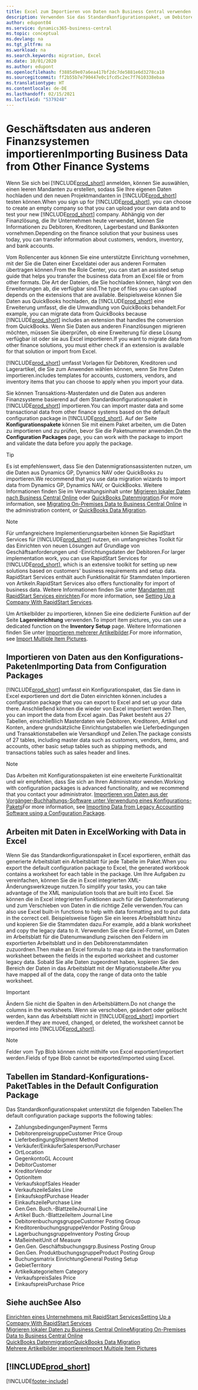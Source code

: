 ```yaml
---
title: Excel zum Importieren von Daten nach Business Central verwenden
description: Verwenden Sie das Standardkonfigurationspaket, um Debitorendaten in Excel hinzuzufügen und Daten nach Business Central zu importieren.
author: edupont04
ms.service: dynamics365-business-central
ms.topic: conceptual
ms.devlang: na
ms.tgt_pltfrm: na
ms.workload: na
ms.search.keywords: migration, Excel
ms.date: 10/01/2020
ms.author: edupont
ms.openlocfilehash: f3885d9e07a6ea417bf2dc7de5881e6d3278ca10
ms.sourcegitcommit: ff2b55b7e790447e0c1fcd5c2ec7f7610338ebaa
ms.translationtype: HT
ms.contentlocale: de-DE
ms.lasthandoff: 02/15/2021
ms.locfileid: "5379248"
---
```

# <a name="importing-business-data-from-other-finance-systems"></a><span data-ttu-id="922c1-103">Geschäftsdaten aus anderen Finanzsystemen importieren</span><span class="sxs-lookup"><span data-stu-id="922c1-103">Importing Business Data from Other Finance Systems</span></span>

<span data-ttu-id="922c1-104">Wenn Sie sich bei [!INCLUDE[prod_short](includes/prod_short.md)] anmelden, können Sie auswählen, einen leeren Mandanten zu erstellen, sodass Sie Ihre eigenen Daten hochladen und den neuen Projektmandanten in [!INCLUDE[prod_short](includes/prod_short.md)] testen können.</span><span class="sxs-lookup"><span data-stu-id="922c1-104">When you sign up for [!INCLUDE[prod_short](includes/prod_short.md)], you can choose to create an empty company so that you can upload your own data and to test your new [!INCLUDE[prod_short](includes/prod_short.md)] company.</span></span> <span data-ttu-id="922c1-105">Abhängig von der Finanzlösung, die Ihr Unternehmen heute verwendet, können Sie Informationen zu Debitoren, Kreditoren, Lagerbestand und Bankkonten vornehmen.</span><span class="sxs-lookup"><span data-stu-id="922c1-105">Depending on the finance solution that your business uses today, you can transfer information about customers, vendors, inventory, and bank accounts.</span></span>  

<span data-ttu-id="922c1-106">Vom Rollencenter aus können Sie eine unterstützte Einrichtung vornehmen, mit der Sie die Daten einer Exceldatei oder aus anderen Formaten übertragen können.</span><span class="sxs-lookup"><span data-stu-id="922c1-106">From the Role Center, you can start an assisted setup guide that helps you transfer the business data from an Excel file or from other formats.</span></span> <span data-ttu-id="922c1-107">Die Art der Dateien, die Sie hochladen können, hängt von den Erweiterungen ab, die verfügbar sind.</span><span class="sxs-lookup"><span data-stu-id="922c1-107">The type of files you can upload depends on the extensions that are available.</span></span> <span data-ttu-id="922c1-108">Beispielsweise können Sie Daten aus QuickBooks hochladen, da [!INCLUDE[prod_short](includes/prod_short.md)] eine Erweiterung umfasst, die die Umwandlung von QuickBooks behandelt.</span><span class="sxs-lookup"><span data-stu-id="922c1-108">For example, you can migrate data from QuickBooks because [!INCLUDE[prod_short](includes/prod_short.md)] includes an extension that handles the conversion from QuickBooks.</span></span> <span data-ttu-id="922c1-109">Wenn Sie Daten aus anderen Finanzlösungen migrieren möchten, müssen Sie überprüfen, ob eine Erweiterung für diese Lösung verfügbar ist oder sie aus Excel importieren.</span><span class="sxs-lookup"><span data-stu-id="922c1-109">If you want to migrate data from other finance solutions, you must either check if an extension is available for that solution or import from Excel.</span></span>  

[!INCLUDE[prod_short](includes/prod_short.md)] <span data-ttu-id="922c1-110">umfasst Vorlagen für Debitoren, Kreditoren und Lagerartikel, die Sie zum Anwenden wählen können, wenn Sie Ihre Daten importieren.</span><span class="sxs-lookup"><span data-stu-id="922c1-110">includes templates for accounts, customers, vendors, and inventory items that you can choose to apply when you import your data.</span></span>

<span data-ttu-id="922c1-111">Sie können Transaktions-Masterdaten und die Daten aus anderen Finanzsysteme basierend auf dem Standardkonfigurationspaket in [!INCLUDE[prod_short](includes/prod_short.md)] importieren.</span><span class="sxs-lookup"><span data-stu-id="922c1-111">You can import master data and some transactional data from other finance systems based on the default configuration package in [!INCLUDE[prod_short](includes/prod_short.md)].</span></span> <span data-ttu-id="922c1-112">Auf der Seite **Konfigurationspakete** können Sie mit einem Paket arbeiten, um die Daten zu importieren und zu prüfen, bevor Sie die Paketnummer anwenden.</span><span class="sxs-lookup"><span data-stu-id="922c1-112">On the **Configuration Packages** page, you can work with the package to import and validate the data before you apply the package.</span></span>  

> [!TIP]  
> <span data-ttu-id="922c1-113">Es ist empfehlenswert, dass Sie den Datenmigrationsassistenten nutzen, um die Daten aus Dynamics GP, Dynamics NAV oder QuickBooks zu importieren.</span><span class="sxs-lookup"><span data-stu-id="922c1-113">We recommend that you use data migration wizards to import data from Dynamics GP, Dynamics NAV, or QuickBooks.</span></span> <span data-ttu-id="922c1-114">Weitere Informationen finden Sie im Verwaltungsinhalt unter [Migrieren lokaler Daten nach Business Central Online](/dynamics365/business-central/dev-itpro/administration/migrate-data) oder [QuickBooks Datenmigration](ui-extensions-quickbooks-data-migration.md).</span><span class="sxs-lookup"><span data-stu-id="922c1-114">For more information, see [Migrating On-Premises Data to Business Central Online](/dynamics365/business-central/dev-itpro/administration/migrate-data) in the administration content, or [QuickBooks Data Migration](ui-extensions-quickbooks-data-migration.md).</span></span>

> [!NOTE]  
> <span data-ttu-id="922c1-115">Für umfangreichere Implementierungsarbeiten können Sie RapidStart Services für [!INCLUDE[prod_short](includes/prod_short.md)] nutzen, ein umfangreiches Toolkit für das Einrichten von neuen Lösungen auf Grundlage von Geschäftsanforderungen und -Einrichtungsdaten der Debitoren.</span><span class="sxs-lookup"><span data-stu-id="922c1-115">For larger implementation work, you can use RapidStart Services for [!INCLUDE[prod_short](includes/prod_short.md)], which is an extensive toolkit for setting up new solutions based on customers' business requirements and setup data.</span></span> <span data-ttu-id="922c1-116">RapidStart Services enthält auch Funktionalität für Stammdaten Importieren von Artikeln.</span><span class="sxs-lookup"><span data-stu-id="922c1-116">RapidStart Services also offers functionality for import of business data.</span></span> <span data-ttu-id="922c1-117">Weitere Informationen finden Sie unter [Mandanten mit RapidStart Services einrichten](admin-set-up-a-company-with-rapidstart.md).</span><span class="sxs-lookup"><span data-stu-id="922c1-117">For more information, see [Setting Up a Company With RapidStart Services](admin-set-up-a-company-with-rapidstart.md).</span></span>

<span data-ttu-id="922c1-118">Um Artikelbilder zu importieren, können Sie eine dedizierte Funktion auf der Seite **Lagereinrichtung** verwenden.</span><span class="sxs-lookup"><span data-stu-id="922c1-118">To import item pictures, you can use a dedicated function on the **Inventory Setup** page.</span></span> <span data-ttu-id="922c1-119">Weitere Informationen finden Sie unter [Importieren mehrerer Artikelbilder](inventory-how-import-item-pictures.md).</span><span class="sxs-lookup"><span data-stu-id="922c1-119">For more information, see [Import Multiple Item Pictures](inventory-how-import-item-pictures.md).</span></span>

## <a name="importing-data-from-configuration-packages"></a><span data-ttu-id="922c1-120">Importieren von Daten aus den Konfigurations-Paketen</span><span class="sxs-lookup"><span data-stu-id="922c1-120">Importing Data from Configuration Packages</span></span>
[!INCLUDE[prod_short](includes/prod_short.md)] <span data-ttu-id="922c1-121">umfasst ein Konfigurationspaket, das Sie dann in Excel exportieren und dort die Daten einrichten können.</span><span class="sxs-lookup"><span data-stu-id="922c1-121">includes a configuration package that you can export to Excel and set up your data there.</span></span> <span data-ttu-id="922c1-122">Anschließend können die wieder von Excel importiert werden.</span><span class="sxs-lookup"><span data-stu-id="922c1-122">Then, you can import the data from Excel again.</span></span> <span data-ttu-id="922c1-123">Das Paket besteht aus 27 Tabellen, einschließlich Masterdaten wie Debitoren, Kreditoren, Artikel und Konten, andere grundsätzliche Einrichtungstabellen wie Lieferbedingungen und Transaktionstabellen wie Versandkopf und Zeilen.</span><span class="sxs-lookup"><span data-stu-id="922c1-123">The package consists of 27 tables, including master data such as customers, vendors, items, and accounts, other basic setup tables such as shipping methods, and transactions tables such as sales header and lines.</span></span>  

> [!NOTE]  
>   <span data-ttu-id="922c1-124">Das Arbeiten mit Konfigurationspaketen ist eine erweiterte Funktionalität und wir empfehlen, dass Sie sich an Ihren Administrator wenden.</span><span class="sxs-lookup"><span data-stu-id="922c1-124">Working with configuration packages is advanced functionality, and we recommend that you contact your administrator.</span></span> <span data-ttu-id="922c1-125">[Importieren von Daten aus der Vorgänger-Buchhaltungs-Software unter Verwendung eines Konfigurations-Pakets](across-import-data-configuration-packages.md)</span><span class="sxs-lookup"><span data-stu-id="922c1-125">For more information, see [Importing Data from Legacy Accounting Software using a Configuration Package](across-import-data-configuration-packages.md).</span></span>

## <a name="working-with-data-in-excel"></a><span data-ttu-id="922c1-126">Arbeiten mit Daten in Excel</span><span class="sxs-lookup"><span data-stu-id="922c1-126">Working with Data in Excel</span></span>
<span data-ttu-id="922c1-127">Wenn Sie das Standardkonfigurationspaket in Excel exportieren, enthält das generierte Arbeitsblatt ein Arbeitsblatt für jede Tabelle im Paket.</span><span class="sxs-lookup"><span data-stu-id="922c1-127">When you export the default configuration package to Excel, the generated workbook contains a worksheet for each table in the package.</span></span> <span data-ttu-id="922c1-128">Um Ihre Aufgaben zu vereinfachen, können Sie die in Excel integrierten XML-Änderungswerkzeuge nutzen.</span><span class="sxs-lookup"><span data-stu-id="922c1-128">To simplify your tasks, you can take advantage of the XML manipulation tools that are built into Excel.</span></span> <span data-ttu-id="922c1-129">Sie können die in Excel integrierten Funktionen auch für die Datenformatierung und zum Verschieben von Daten in die richtige Zelle verwenden.</span><span class="sxs-lookup"><span data-stu-id="922c1-129">You can also use Excel built-in functions to help with data formatting and to put data in the correct cell.</span></span> <span data-ttu-id="922c1-130">Beispielsweise fügen Sie ein leeres Arbeitsblatt hinzu und kopieren Sie die Stammdaten dazu.</span><span class="sxs-lookup"><span data-stu-id="922c1-130">For example, add a blank worksheet and copy the legacy data to it.</span></span> <span data-ttu-id="922c1-131">Verwenden Sie eine Excel-Formel, um Daten im Arbeitsblatt für die Datenumwandlung zwischen den Feldern im exportierten Arbeitsblatt und in den Debitorenstammdaten zuzuordnen.</span><span class="sxs-lookup"><span data-stu-id="922c1-131">Then make an Excel formula to map data in the transformation worksheet between the fields in the exported worksheet and customer legacy data.</span></span> <span data-ttu-id="922c1-132">Sobald Sie alle Daten zugeordnet haben, kopieren Sie den Bereich der Daten in das Arbeitsblatt mit der Migrationstabelle.</span><span class="sxs-lookup"><span data-stu-id="922c1-132">After you have mapped all of the data, copy the range of data onto the table worksheet.</span></span>  

> [!IMPORTANT]  
>  <span data-ttu-id="922c1-133">Ändern Sie nicht die Spalten in den Arbeitsblättern.</span><span class="sxs-lookup"><span data-stu-id="922c1-133">Do not change the columns in the worksheets.</span></span> <span data-ttu-id="922c1-134">Wenn sie verschoben, geändert oder gelöscht werden, kann das Arbeitsblatt nicht in [!INCLUDE[prod_short](includes/prod_short.md)] importiert werden.</span><span class="sxs-lookup"><span data-stu-id="922c1-134">If they are moved, changed, or deleted, the worksheet cannot be imported into [!INCLUDE[prod_short](includes/prod_short.md)].</span></span>

> [!NOTE]
> <span data-ttu-id="922c1-135">Felder vom Typ Blob können nicht mithilfe von Excel exportiert/importiert werden.</span><span class="sxs-lookup"><span data-stu-id="922c1-135">Fields of type Blob cannot be exported/imported using Excel.</span></span>

## <a name="tables-in-the-default-configuration-package"></a><span data-ttu-id="922c1-136">Tabellen im Standard-Konfigurations-Paket</span><span class="sxs-lookup"><span data-stu-id="922c1-136">Tables in the Default Configuration Package</span></span>
<span data-ttu-id="922c1-137">Das Standardkonfigurationspaket unterstützt die folgenden Tabellen:</span><span class="sxs-lookup"><span data-stu-id="922c1-137">The default configuration package supports the following tables:</span></span>

-   <span data-ttu-id="922c1-138">Zahlungsbedingungen</span><span class="sxs-lookup"><span data-stu-id="922c1-138">Payment Terms</span></span>
-   <span data-ttu-id="922c1-139">Debitorenpreisgruppe</span><span class="sxs-lookup"><span data-stu-id="922c1-139">Customer Price Group</span></span>
-   <span data-ttu-id="922c1-140">Lieferbedingung</span><span class="sxs-lookup"><span data-stu-id="922c1-140">Shipment Method</span></span>
-   <span data-ttu-id="922c1-141">Verkäufer/Einkäufer</span><span class="sxs-lookup"><span data-stu-id="922c1-141">Salesperson/Purchaser</span></span>
-   <span data-ttu-id="922c1-142">Ort</span><span class="sxs-lookup"><span data-stu-id="922c1-142">Location</span></span>
-   <span data-ttu-id="922c1-143">Gegenkonto</span><span class="sxs-lookup"><span data-stu-id="922c1-143">GL Account</span></span>
-   <span data-ttu-id="922c1-144">Debitor</span><span class="sxs-lookup"><span data-stu-id="922c1-144">Customer</span></span>
-   <span data-ttu-id="922c1-145">Kreditor</span><span class="sxs-lookup"><span data-stu-id="922c1-145">Vendor</span></span>
-   <span data-ttu-id="922c1-146">Option</span><span class="sxs-lookup"><span data-stu-id="922c1-146">Item</span></span>
-   <span data-ttu-id="922c1-147">Verkaufskopf</span><span class="sxs-lookup"><span data-stu-id="922c1-147">Sales Header</span></span>
-   <span data-ttu-id="922c1-148">Verkaufszeile</span><span class="sxs-lookup"><span data-stu-id="922c1-148">Sales Line</span></span>
-   <span data-ttu-id="922c1-149">Einkaufskopf</span><span class="sxs-lookup"><span data-stu-id="922c1-149">Purchase Header</span></span>
-   <span data-ttu-id="922c1-150">Einkaufszeile</span><span class="sxs-lookup"><span data-stu-id="922c1-150">Purchase Line</span></span>
-   <span data-ttu-id="922c1-151">Gen.</span><span class="sxs-lookup"><span data-stu-id="922c1-151">Gen.</span></span> <span data-ttu-id="922c1-152">Buch.-Blattzeile</span><span class="sxs-lookup"><span data-stu-id="922c1-152">Journal Line</span></span>
-   <span data-ttu-id="922c1-153">Artikel Buch.-Blattzeile</span><span class="sxs-lookup"><span data-stu-id="922c1-153">Item Journal Line</span></span>
-   <span data-ttu-id="922c1-154">Debitorenbuchungsgruppe</span><span class="sxs-lookup"><span data-stu-id="922c1-154">Customer Posting Group</span></span>
-   <span data-ttu-id="922c1-155">Kreditorenbuchungsgruppe</span><span class="sxs-lookup"><span data-stu-id="922c1-155">Vendor Posting Group</span></span>
-   <span data-ttu-id="922c1-156">Lagerbuchungsgruppe</span><span class="sxs-lookup"><span data-stu-id="922c1-156">Inventory Posting Group</span></span>
-   <span data-ttu-id="922c1-157">Maßeinheit</span><span class="sxs-lookup"><span data-stu-id="922c1-157">Unit of Measure</span></span>
-   <span data-ttu-id="922c1-158">Gen.</span><span class="sxs-lookup"><span data-stu-id="922c1-158">Gen.</span></span> <span data-ttu-id="922c1-159">Geschäftsbuchungsgrp.</span><span class="sxs-lookup"><span data-stu-id="922c1-159">Business Posting Group</span></span>
-   <span data-ttu-id="922c1-160">Gen.</span><span class="sxs-lookup"><span data-stu-id="922c1-160">Gen.</span></span> <span data-ttu-id="922c1-161">Produktbuchungsgruppe</span><span class="sxs-lookup"><span data-stu-id="922c1-161">Product Posting Group</span></span>
-   <span data-ttu-id="922c1-162">Buchungsmatrix Einrichtung</span><span class="sxs-lookup"><span data-stu-id="922c1-162">General Posting Setup</span></span>
-   <span data-ttu-id="922c1-163">Gebiet</span><span class="sxs-lookup"><span data-stu-id="922c1-163">Territory</span></span>
-   <span data-ttu-id="922c1-164">Artikelkategorie</span><span class="sxs-lookup"><span data-stu-id="922c1-164">Item Category</span></span>
-   <span data-ttu-id="922c1-165">Verkaufspreis</span><span class="sxs-lookup"><span data-stu-id="922c1-165">Sales Price</span></span>
-   <span data-ttu-id="922c1-166">Einkaufspreis</span><span class="sxs-lookup"><span data-stu-id="922c1-166">Purchase Price</span></span>

## <a name="see-also"></a><span data-ttu-id="922c1-167">Siehe auch</span><span class="sxs-lookup"><span data-stu-id="922c1-167">See Also</span></span>
[<span data-ttu-id="922c1-168">Einrichten eines Unternehmens mit RapidStart Services</span><span class="sxs-lookup"><span data-stu-id="922c1-168">Setting Up a Company With RapidStart Services</span></span>](admin-set-up-a-company-with-rapidstart.md)  
[<span data-ttu-id="922c1-169">Migrieren lokaler Daten zu Business Central Online</span><span class="sxs-lookup"><span data-stu-id="922c1-169">Migrating On-Premises Data to Business Central Online</span></span>](/dynamics365/business-central/dev-itpro/administration/migrate-data)  
[<span data-ttu-id="922c1-170">QuickBooks Datenmigration</span><span class="sxs-lookup"><span data-stu-id="922c1-170">QuickBooks Data Migration</span></span>](ui-extensions-quickbooks-data-migration.md)  
[<span data-ttu-id="922c1-171">Mehrere Artikelbilder importieren</span><span class="sxs-lookup"><span data-stu-id="922c1-171">Import Multiple Item Pictures</span></span>](inventory-how-import-item-pictures.md)

## [!INCLUDE[prod_short](includes/free_trial_md.md)]  


[!INCLUDE[footer-include](includes/footer-banner.md)]